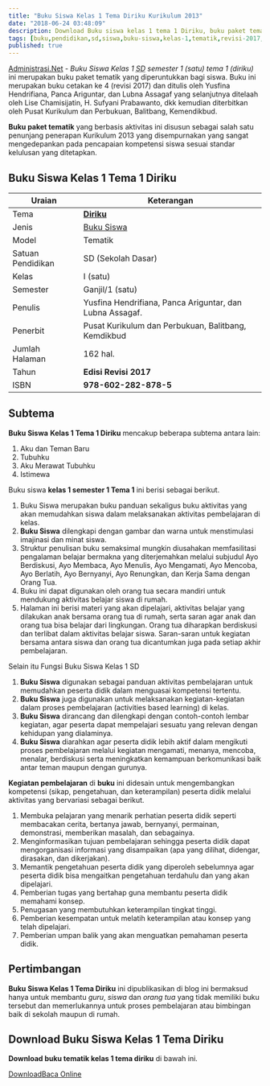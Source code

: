 ```yaml
---
title: "Buku Siswa Kelas 1 Tema Diriku Kurikulum 2013"
date: "2018-06-24 03:48:09"
description: Download Buku siswa kelas 1 tema 1 Diriku, buku paket tematik kurikulum 2013 revisi 2017 penunjang dalam melaksanakan aktivitas pembelajaran dikelas.
tags: [buku,pendidikan,sd,siswa,buku-siswa,kelas-1,tematik,revisi-2017,download]
published: true
---
```


<script type="application/ld+json">
{
  "@context":"http://schema.org",
  "@type":"Book",
  "name" : "{{ page.title }}",
  "author": {
    "@type":"Person",
    "name":"Yusfina Hendrifiana, Panca Ariguntar, dan Lubna Assagaf"
  },
  "url" : "{{ site.url }}{{ page.url }}",
  "workExample" : [{
    "@type": "Book",
    "isbn": "978-602-282-878-5",
    "bookEdition": "Revisi 2017",
    "bookFormat": "http://schema.org/Hardcover",
    "potentialAction":{
    "@type":"ReadAction",
    "target":
      {
        "@type":"EntryPoint",
        "urlTemplate":"{{ site.url }}{{ page.url }}",
        "actionPlatform":[
          "http://schema.org/DesktopWebPlatform",
          "http://schema.org/IOSPlatform",
          "http://schema.org/AndroidPlatform"
        ]
      }
      }
    }
    ]
    }
 
</script>

[Administrasi.Net](/ "Administrasi.Net") - *Buku Siswa Kelas 1 <abbr title="Sekolah Dasar">SD</abbr> semester 1 (satu) tema 1 (diriku)* ini merupakan buku paket tematik yang diperuntukkan bagi siswa. Buku ini merupakan buku cetakan ke 4 (revisi 2017) dan ditulis oleh Yusfina Hendrifiana, Panca Ariguntar, dan Lubna Assagaf yang selanjutnya ditelaah oleh Lise Chamisijatin, H. Sufyani Prabawanto, dkk kemudian diterbitkan oleh Pusat Kurikulum dan Perbukuan, Balitbang, Kemendikbud. 

**Buku paket tematik** yang berbasis aktivitas ini disusun sebagai salah satu penunjang penerapan Kurikulum 2013 yang disempurnakan yang sangat mengedepankan pada pencapaian kompetensi siswa sesuai standar kelulusan yang ditetapkan.

## Buku Siswa Kelas 1 Tema 1 Diriku

|Uraian|Keterangan|
| --- | --- |
|Tema|<a href="/bse/buku-siswa-kelas-1-kurtilas-tema-diriku" title="Buku Siswa Kelas 1 semester 1 Tema 1 Diriku K13 Revisi 2017"><strong>Diriku</strong></a>|
|Jenis|<a href="/bse" title="Buku Siswa" target="_blank">Buku Siswa</a>|
|Model|Tematik|
|Satuan Pendidikan|SD (Sekolah Dasar)|
Kelas|I (satu)|
|Semester|Ganjil/1 (satu)|
Penulis|Yusfina Hendrifiana, Panca Ariguntar, dan Lubna Assagaf.|
|Penerbit|Pusat Kurikulum dan Perbukuan, Balitbang, Kemdikbud|
|Jumlah Halaman|162 hal.|
|Tahun|<strong>Edisi Revisi 2017</strong>|
|ISBN|<strong>978-602-282-878-5</strong>|

## Subtema
<strong>Buku Siswa</strong> <strong>Kelas 1 Tema 1 Diriku</strong> mencakup beberapa subtema antara lain: 
1. Aku dan Teman Baru
2. Tubuhku
3. Aku Merawat Tubuhku
4. Istimewa

Buku siswa <b>kelas 1 semester 1 Tema 1</b> ini berisi sebagai berikut.
1. Buku Siswa merupakan buku panduan sekaligus buku aktivitas yang akan memudahkan siswa dalam melaksanakan aktivitas pembelajaran di kelas.
2. **Buku Siswa** dilengkapi dengan gambar dan warna untuk menstimulasi imajinasi dan minat siswa.
3. Struktur penulisan buku semaksimal mungkin diusahakan memfasilitasi pengalaman belajar bermakna yang diterjemahkan melalui subjudul Ayo Berdiskusi, Ayo Membaca, Ayo Menulis, Ayo Mengamati, Ayo Mencoba, Ayo Berlatih, Ayo Bernyanyi, Ayo Renungkan, dan Kerja Sama dengan Orang Tua.
7. Buku ini dapat digunakan oleh orang tua secara mandiri untuk mendukung aktivitas belajar siswa di rumah.
8. Halaman ini berisi materi yang akan dipelajari, aktivitas belajar yang dilakukan anak bersama orang tua di rumah, serta saran agar anak dan orang tua bisa belajar dari lingkungan. Orang tua diharapkan berdiskusi dan terlibat dalam aktivitas belajar siswa. Saran-saran untuk kegiatan bersama antara siswa dan orang tua dicantumkan juga pada setiap akhir pembelajaran. 

Selain itu Fungsi Buku Siswa Kelas 1 SD
1. **Buku Siswa**  digunakan sebagai panduan aktivitas pembelajaran untuk memudahkan peserta didik dalam menguasai kompetensi tertentu.
2. **Buku Siswa**  juga digunakan untuk melaksanakan kegiatan-kegiatan dalam proses pembelajaran (activities based learning) di kelas.
3. **Buku Siswa** dirancang dan dilengkapi dengan contoh-contoh lembar kegiatan, agar peserta dapat mempelajari sesuatu yang relevan dengan kehidupan yang dialaminya.
4. **Buku Siswa** diarahkan agar peserta didik lebih aktif dalam mengikuti proses pembelajaran melalui kegiatan mengamati, menanya, mencoba, menalar, berdiskusi serta meningkatkan kemampuan berkomunikasi baik antar teman maupun dengan gurunya.


<b>Kegiatan pembelajaran</b> di <b>buku</b> ini didesain untuk mengembangkan kompetensi (sikap, pengetahuan, dan keterampilan) peserta didik melalui aktivitas yang bervariasi sebagai berikut.
<ol><li>Membuka pelajaran yang menarik perhatian peserta didik seperti membacakan cerita, bertanya jawab, bernyanyi, permainan, demonstrasi, memberikan masalah, dan sebagainya.</li><li>Menginformasikan tujuan pembelajaran sehingga peserta didik dapat mengorganisasi informasi yang disampaikan (apa yang dilihat, didengar, dirasakan, dan dikerjakan).</li><li>Memantik pengetahuan peserta didik yang diperoleh sebelumnya agar peserta didik bisa mengaitkan pengetahuan terdahulu dan yang akan dipelajari.</li><li>Pemberian tugas yang bertahap guna membantu peserta didik memahami konsep.</li><li>Penugasan yang membutuhkan keterampilan tingkat tinggi.</li><li>Pemberian kesempatan untuk melatih keterampilan atau konsep yang telah dipelajari.</li><li>Pemberian umpan balik yang akan menguatkan pemahaman peserta didik.</li></ol>
  
## Pertimbangan
**Buku Siswa Kelas 1 Tema Diriku** ini dipublikasikan di blog ini bermaksud hanya untuk membantu _guru_, _siswa_ dan _orang tua_ yang tidak memiliki buku tersebut dan memerlukannya untuk proses pembelajaran atau bimbingan baik di sekolah maupun di rumah.


## Download Buku Siswa Kelas 1 Tema Diriku
**Download buku tematik kelas 1 tema diriku** di bawah ini.
<p class="center"><a class="button download" href="https://docs.google.com/uc?export=download&id=0B18mXGGKnIqvUG52Nk5oNTJYWDQ" rel="nofollow" target="_blank" title="Download">Download</a><a class="button demo open-dialog" href="https://drive.google.com/file/d/0B18mXGGKnIqvUG52Nk5oNTJYWDQ/preview" Title="Baca Online" rel="nofollow">Baca Online</a></p>
